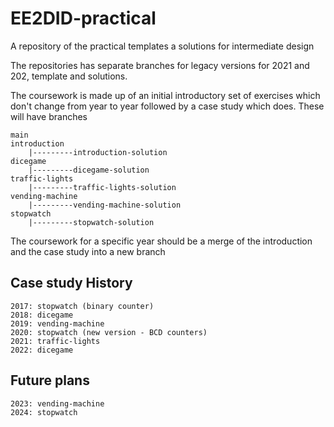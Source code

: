 # EE2DID-practical

A repository of the practical templates a solutions for intermediate design

The repositories has separate branches for legacy versions for 2021 and 202, template and solutions.

The coursework is made up of an initial introductory set of exercises which don't change from year to year followed by a case study which does.
These will have branches

    main
    introduction
        |---------introduction-solution
    dicegame
        |---------dicegame-solution
    traffic-lights
        |---------traffic-lights-solution
    vending-machine
        |---------vending-machine-solution
    stopwatch
        |---------stopwatch-solution

The coursework for a specific year should be a merge of the introduction and the case study into a new branch


## Case study History
    2017: stopwatch (binary counter)
    2018: dicegame
    2019: vending-machine
    2020: stopwatch (new version - BCD counters)
    2021: traffic-lights
    2022: dicegame

## Future plans
    2023: vending-machine
    2024: stopwatch



